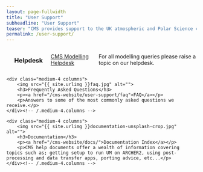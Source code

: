 ```yaml
---
layout: page-fullwidth
title: "User Support"
subheadline: "User Support"
teaser: "CMS provides support to the UK atmospheric and Polar Science community in a variety of ways; including technical documentation, training courses and a helpdesk. We encourage all users to search the helpdesk and look at our documentation before raising a query on the helpdesk. "
permalink: /user-support/
---
```

<!--more-->
<div class="row t30">
    <div class="medium-4 columns">
        <img src="{{ site.urlimg }}helpdesk.jpg" alt="">
        <h3>Helpdesk</h3>
        <p><a href="https://cms-helpdesk.ncas.ac.uk">CMS Modelling Helpdesk</a></p>
        <p>For all modelling queries please raise a topic on our helpdesk.</p> 
    </div><!-- /.medium-4.columns -->

    <div class="medium-4 columns">
        <img src="{{ site.urlimg }}faq.jpg" alt="">
        <h3>Frequently Asked Questions</h3>
        <p><a href="/cms-website/user-support/faq">FAQ</a></p>
        <p>Answers to some of the most commonly asked questions we receive.</p>
    </div><!-- /.medium-4.columns -->

    <div class="medium-4 columns">
        <img src="{{ site.urlimg }}documentation-unsplash-crop.jpg" alt="">
        <h3>Documentation</h3>
        <p><a href="/cms-website/docs/">Documentation Index</a></p>
        <p>CMS help documents offer a wealth of information covering topics such as; getting setup to run UM on ARCHER2, using post-processing and data transfer apps, porting advice, etc...</p>
    </div><!-- /.medium-4.columns -->
</div><!-- /.row -->



